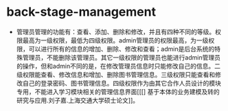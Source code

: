 # back-stage-management
 - 管理员管理的功能有：查看、添加、删除和修改，并且有四种不同的等级。权限最高为一级权限，最低为四级权限。admin管理员的权限最高，为一级权限，可以进行所有的信息的增加、删除、修改和查看；admin是后台系统的特殊管理员，不能删除该管理员。其它一级权限的管理员也能进行admin管理员的操作，但和admin不同的是，在修改管理员信息时只能修改自己的信息。二级权限能查看、修改信息和增加、删除图书管理信息。三级权限只能查看和修改自己的登录密码、图书管理信息。四级权限作为由其它合作人员设计的模块专用，不能进入学习模块相关的管理信息界面[[[] 基于本体的业务建模及转的研究与应用.刘子嘉.上海交通大学硕士论文]]。

